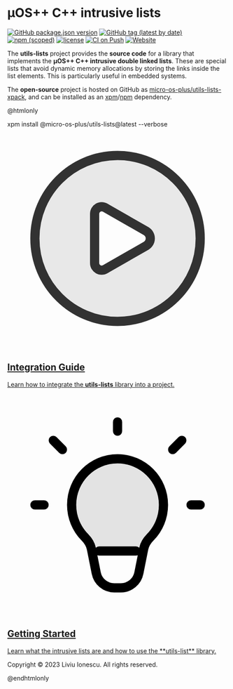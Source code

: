 
# µOS++ C++ intrusive lists

[![GitHub package.json version](https://img.shields.io/github/package-json/v/micro-os-plus/utils-lists-xpack)](https://github.com/micro-os-plus/utils-lists-xpack/blob/xpack/package.json)
[![GitHub tag (latest by date)](https://img.shields.io/github/v/tag/micro-os-plus/utils-lists-xpack)](https://github.com/micro-os-plus/utils-lists-xpack/tags/)
[![npm (scoped)](https://img.shields.io/npm/v/@micro-os-plus/utils-lists.svg?color=blue)](https://www.npmjs.com/package/@micro-os-plus/utils-lists/)
[![license](https://img.shields.io/github/license/micro-os-plus/utils-lists-xpack)](https://github.com/micro-os-plus/utils-lists-xpack/blob/xpack/LICENSE)
[![CI on Push](https://github.com/micro-os-plus/utils-lists-xpack/actions/workflows/ci.yml/badge.svg)](https://github.com/micro-os-plus/utils-lists-xpack/actions/workflows/ci.yml)
[![Website](https://img.shields.io/website?url=https%3A%2F%2Fmicro-os-plus.github.io%2Futils-lists-xpack%2F)](https://micro-os-plus.github.io/utils-lists-xpack/)

The **utils-lists** project provides the **source code** for a library
that implements the **µOS++ C++ intrusive double linked lists**.
These are special lists that avoid dynamic memory allocations by
storing the links inside the list elements. This is particularly
useful in embedded systems.

The **open-source** project is hosted on GitHub as
[micro-os-plus/utils-lists-xpack](https://github.com/micro-os-plus/utils-lists-xpack),
and can be installed as an
[xpm](https://xpack.github.io/xpm/)/[npm](https://docs.npmjs.com) dependency.

@htmlonly

<div class="command">
  <div class="fragment">
    <div class="line">xpm install @micro-os-plus/utils-lists@latest --verbose</div>
  </div>
</div>

<div class="cards">

  <div class="card">
    <a href="md_website_2pages_2install.html">
    <div class="card_container">
      <svg width="800px" height="800px" viewBox="0 0 24 24" fill="none"  class="card_svg" xmlns="http://www.w3.org/2000/svg">
        <path opacity="0.1" fill-rule="evenodd" clip-rule="evenodd" d="M12 21C16.9706 21 21 16.9706 21 12C21 7.02944 16.9706 3 12 3C7.02944 3 3 7.02944 3 12C3 16.9706 7.02944 21 12 21ZM15.224 13.0171C16.011 12.5674 16.011 11.4326 15.224 10.9829L10.7817 8.44446C10.0992 8.05446 9.25 8.54727 9.25 9.33333L9.25 14.6667C9.25 15.4527 10.0992 15.9455 10.7817 15.5555L15.224 13.0171Z" fill="#323232"/>
        <path d="M21 12C21 16.9706 16.9706 21 12 21C7.02944 21 3 16.9706 3 12C3 7.02944 7.02944 3 12 3C16.9706 3 21 7.02944 21 12Z" stroke="#323232" stroke-width="1"/>
        <path d="M10.9 8.8L10.6577 8.66152C10.1418 8.36676 9.5 8.73922 9.5 9.33333L9.5 14.6667C9.5 15.2608 10.1418 15.6332 10.6577 15.3385L10.9 15.2L15.1 12.8C15.719 12.4463 15.719 11.5537 15.1 11.2L10.9 8.8Z" stroke="#323232" stroke-width="1" stroke-linecap="round" stroke-linejoin="round"/>
      </svg>
      <h2>Integration Guide</h2>
      <p>Learn how to integrate the <b>utils-lists</b> library into a project.</p>
    </div>
    </a>
  </div>

  <div class="card">
    <a href="md_website_2pages_2developer.html">
    <div class="card_container">
      <svg width="800px" height="800px" viewBox="0 0 24 24" fill="none" class="card_svg" xmlns="http://www.w3.org/2000/svg">
        <path d="M12 7C9.23858 7 7 9.23858 7 12C7 13.3613 7.54402 14.5955 8.42651 15.4972C8.77025 15.8484 9.05281 16.2663 9.14923 16.7482L9.67833 19.3924C9.86537 20.3272 10.6862 21 11.6395 21H12.3605C13.3138 21 14.1346 20.3272 14.3217 19.3924L14.8508 16.7482C14.9472 16.2663 15.2297 15.8484 15.5735 15.4972C16.456 14.5955 17 13.3613 17 12C17 9.23858 14.7614 7 12 7Z" stroke="#000000" stroke-width="1"/>
        <path d="M12 4V3" stroke="#000000" stroke-width="1" stroke-linecap="round" stroke-linejoin="round"/>
        <path d="M18 6L19 5" stroke="#000000" stroke-width="1" stroke-linecap="round" stroke-linejoin="round"/>
        <path d="M20 12H21" stroke="#000000" stroke-width="1" stroke-linecap="round" stroke-linejoin="round"/>
        <path d="M4 12H3" stroke="#000000" stroke-width="1" stroke-linecap="round" stroke-linejoin="round"/>
        <path d="M5 5L6 6" stroke="#000000" stroke-width="1" stroke-linecap="round" stroke-linejoin="round"/>
        <path d="M10 17H14" stroke="#000000" stroke-width="1" stroke-linecap="round" stroke-linejoin="round"/>
        <path opacity="0.1" d="M7 12C7 9.23858 9.23858 7 12 7C14.7614 7 17 9.23858 17 12C17 13.3613 16.456 14.5955 15.5735 15.4972C15.2297 15.8484 14.9472 16.2663 14.8508 16.7482L14.8004 17H9.19961L9.14923 16.7482C9.05281 16.2663 8.77025 15.8484 8.42651 15.4972C7.54402 14.5955 7 13.3613 7 12Z" fill="#000000"/>
      </svg>
      <h2>Getting Started</h2>
      <p>Learn what the intrusive lists are and how to use the **utils-list** library.</p>
    </div>
    </a>
  </div>

</div>

<div class="footer">
  <p>Copyright © 2023 Liviu Ionescu. All rights reserved.</p>
</div>

@endhtmlonly
